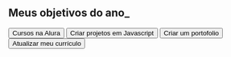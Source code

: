 <!DOCTYPE html>
<html lang="pt-br">
<head>
    <meta charset="UTF-8">
    <meta name="viewport" content="width=device-width, initial-scale=1.0">
    <title>Meus objetivos do ano</title>
<link rel="stylesheet" href="style.css">
<body>
    <section class="conteudo-principal"></section>
<h2 class="titulo-principal">Meus objetivos do ano_</h2>
<div class="botoes"></div>
<button class="botao">Cursos na Alura</button>
<button class="botao">Criar projetos em Javascript</button>
<button class="botao">Criar um portofolio</button>
<button class="botao">Atualizar meu currículo</button>
